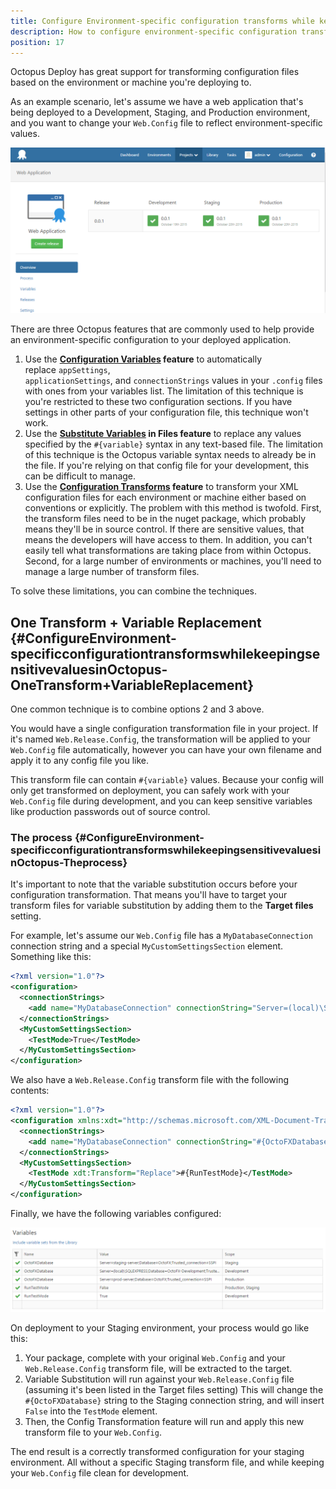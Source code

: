 ```yaml
---
title: Configure Environment-specific configuration transforms while keeping sensitive values in Octopus
description: How to configure environment-specific configuration transforms while keeping sensitive values in Octopus.
position: 17
---
```


Octopus Deploy has great support for transforming configuration files based on the environment or machine you're deploying to.

As an example scenario, let's assume we have a web application that's being deployed to a Development, Staging, and Production environment, and you want to change your `Web.Config` file to reflect environment-specific values.

![](/docs/images/3049047/3278464.png "width=500")

There are three Octopus features that are commonly used to help provide an environment-specific configuration to your deployed application.

1. Use the **[Configuration Variables](/docs/deploying-applications/deployment-process/configuration-files/index.md) feature** to automatically replace `appSettings`, `applicationSettings`, and `connectionStrings` values in your `.config` files with ones from your variables list.
The limitation of this technique is you're restricted to these two configuration sections. If you have settings in other parts of your configuration file, this technique won't work.
2. Use the **[Substitute Variables](/docs/deploying-applications/deployment-process/substitute-variables-in-files.md) in Files feature** to replace any values specified by the `#{variable}` syntax in any text-based file.
The limitation of this technique is the Octopus variable syntax needs to already be in the file. If you're relying on that config file for your development, this can be difficult to manage.
3. Use the **[Configuration Transforms](/docs/deploying-applications/deployment-process/configuration-files/index.md) feature** to transform your XML configuration files for each environment or machine either based on conventions or explicitly.
The problem with this method is twofold. First, the transform files need to be in the nuget package, which probably means they'll be in source control. If there are sensitive values, that means the developers will have access to them. In addition, you can't easily tell what transformations are taking place from within Octopus.
Second, for a large number of environments or machines, you'll need to manage a large number of transform files.

To solve these limitations, you can combine the techniques.

## One Transform + Variable Replacement {#ConfigureEnvironment-specificconfigurationtransformswhilekeepingsensitivevaluesinOctopus-OneTransform+VariableReplacement}

One common technique is to combine options 2 and 3 above.

You would have a single configuration transformation file in your project. If it's named `Web.Release.Config`, the transformation will be applied to your `Web.Config` file automatically, however you can have your own filename and apply it to any config file you like.

This transform file can contain `#{variable}` values. Because your config will only get transformed on deployment, you can safely work with your `Web.Config` file during development, and you can keep sensitive variables like production passwords out of source control.

### The process {#ConfigureEnvironment-specificconfigurationtransformswhilekeepingsensitivevaluesinOctopus-Theprocess}

It's important to note that the variable substitution occurs before your configuration transformation. That means you'll have to target your transform files for variable substitution by adding them to the **Target files** setting.

For example, let's assume our `Web.Config` file has a `MyDatabaseConnection` connection string and a special `MyCustomSettingsSection` element. Something like this:

```xml
<?xml version="1.0"?>
<configuration>
  <connectionStrings>
    <add name="MyDatabaseConnection" connectionString="Server=(local)\SQLExpress;Database=OctoFX;Trusted_connection=SSPI"/>
  </connectionStrings>
  <MyCustomSettingsSection>
    <TestMode>True</TestMode>
  </MyCustomSettingsSection>
</configuration>
```

We also have a `Web.Release.Config` transform file with the following contents:

```xml
<?xml version="1.0"?>
<configuration xmlns:xdt="http://schemas.microsoft.com/XML-Document-Transform">
  <connectionStrings>
    <add name="MyDatabaseConnection" connectionString="#{OctoFXDatabase}" xdt:Transform="SetAttributes" xdt:Locator="Match(name)"/>
  </connectionStrings>
  <MyCustomSettingsSection>
    <TestMode xdt:Transform="Replace">#{RunTestMode}</TestMode>
  </MyCustomSettingsSection>
</configuration>
```

Finally, we have the following variables configured:

![](/docs/images/3049047/3278465.png "width=500")

On deployment to your Staging environment, your process would go like this:

1. Your package, complete with your original `Web.Config` and your `Web.Release.Config` transform file, will be extracted to the target.
2. Variable Substitution will run against your `Web.Release.Config` file (assuming it's been listed in the Target files setting)
This will change the `#{OctoFXDatabase}` string to the Staging connection string, and will insert `False` into the `TestMode` element.
3. Then, the Config Transformation feature will run and apply this new transform file to your `Web.Config`.

The end result is a correctly transformed configuration for your staging environment. All without a specific Staging transform file, and while keeping your `Web.Config` file clean for development.
